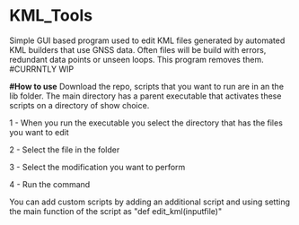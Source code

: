 # KML_Tools
Simple GUI based program used to edit KML files generated by automated KML builders that use GNSS data. Often files will be build with errors, redundant data points or unseen loops. This program removes them. 
#CURRNTLY WIP

**#How to use**
Download the repo, scripts that you want to run are in an the lib folder. The main directory has a parent executable that activates these scripts on a directory of show choice. 

1 - When you run the executable you select the directory that has the files you want to edit

2 - Select the file in the folder

3 - Select the modification you want to perform

4 - Run the command

You can add custom scripts by adding an additional script and using setting the main function of the script as "def edit_kml(inputfile)"

